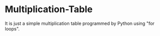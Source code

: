 # Multiplication-Table
It is just a simple multiplication table programmed by Python using "for loops".
